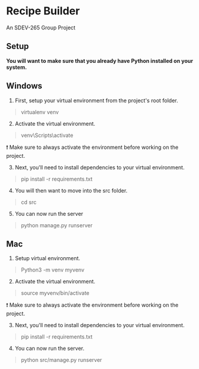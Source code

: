 # Recipe Builder
An SDEV-265 Group Project

## Setup

**You will want to make sure that you already have Python installed on your system.**

Windows
---------
1. First, setup your virtual environment from the project's root folder.
> virtualenv venv

2. Activate the virtual environment.
> venv\Scripts\activate

❗ Make sure to always activate the environment before working on the project.

3. Next, you'll need to install dependencies to your virtual environment.
> pip install -r requirements.txt

4. You will then want to move into the src folder.
> cd src

5. You can now run the server
> python manage.py runserver

Mac
---------
1. Setup virtual environment.
> Python3 -m venv myvenv

2. Activate the virtual environment.
> source myvenv/bin/activate

❗ Make sure to always activate the environment before working on the project.

3. Next, you'll need to install dependencies to your virtual environment.
> pip install -r requirements.txt

4. You can now run the server.
> python src/manage.py runserver
